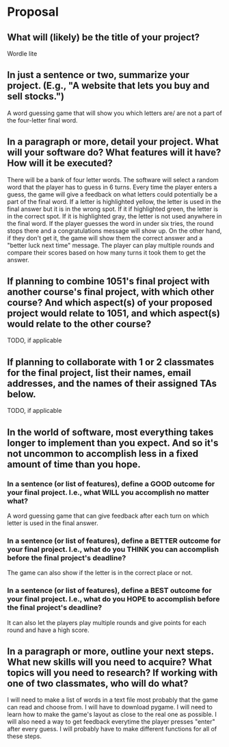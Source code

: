 # Proposal

## What will (likely) be the title of your project?

Wordle lite

## In just a sentence or two, summarize your project. (E.g., "A website that lets you buy and sell stocks.")

A word guessing game that will show you which letters are/ are not a part of the four-letter final word.

## In a paragraph or more, detail your project. What will your software do? What features will it have? How will it be executed?

There will be a bank of four letter words. The software will select a random word that the player has to guess in 6 turns. Every time the player enters a guess, the game will give a feedback on what letters could potentially be a part of the final word. If a letter is highlighted yellow, the letter is used in the final answer but it is in the wrong spot. If it if highlighted green, the letter is in the correct spot. If it is highlighted gray, the letter is not used anywhere in the final word. If the player guesses the word in under six tries, the round stops there and a congratulations message will show up. On the other hand, if they don't get it, the game will show them the correct answer and a "better luck next time" message. The player can play multiple rounds and compare their scores based on how many turns it took them to get the answer. 

## If planning to combine 1051's final project with another course's final project, with which other course? And which aspect(s) of your proposed project would relate to 1051, and which aspect(s) would relate to the other course?

TODO, if applicable

## If planning to collaborate with 1 or 2 classmates for the final project, list their names, email addresses, and the names of their assigned TAs below.

TODO, if applicable

## In the world of software, most everything takes longer to implement than you expect. And so it's not uncommon to accomplish less in a fixed amount of time than you hope.

### In a sentence (or list of features), define a GOOD outcome for your final project. I.e., what WILL you accomplish no matter what?

A word guessing game that can give feedback after each turn on which letter is used in the final answer. 

### In a sentence (or list of features), define a BETTER outcome for your final project. I.e., what do you THINK you can accomplish before the final project's deadline?

The game can also show if the letter is in the correct place or not. 

### In a sentence (or list of features), define a BEST outcome for your final project. I.e., what do you HOPE to accomplish before the final project's deadline?

It can also let the players play multiple rounds and give points for each round and have a high score. 

## In a paragraph or more, outline your next steps. What new skills will you need to acquire? What topics will you need to research? If working with one of two classmates, who will do what?

I will need to make a list of words in a text file most probably that the game can read and choose from. I will have to download pygame. I will need to learn how to make the game's layout as close to the real one as possible. I will also need a way to get feedback everytime the player presses "enter" after every guess. I will probably have to make different functions for all of these steps.
